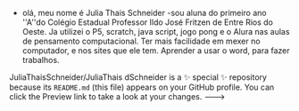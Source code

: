 - olá, meu nome é Julia Thais Schneider 
-sou aluna do primeiro ano ''A''do Colégio Estadual Professor Ildo José Fritzen de Entre Rios do Oeste. 
Ja utilizei o P5, scratch, java script, jogo pong e o Alura nas aulas de pensamento computacional.
Ter mais facilidade em mexer no computador, e nos sites que ele tem. Aprender a usar o word, para fazer trabalhos. 

JuliaThaisSchneider/JuliaThais dSchneider is a ✨ special ✨ repository because its `README.md` (this file) appears on your GitHub profile.
You can click the Preview link to take a look at your changes.
--->
